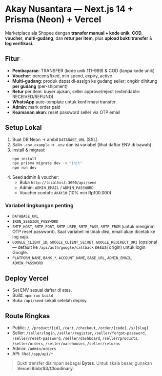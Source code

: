 # Akay Nusantara — Next.js 14 + Prisma (Neon) + Vercel

Marketplace ala Shopee dengan **transfer manual + kode unik**, **COD**, **voucher**, **multi-gudang**, dan **retur per item**, plus **upload bukti transfer** & **log verifikasi**.

## Fitur
- **Pembayaran**: TRANSFER (kode unik 111–999) & COD (tanpa kode unik)
- **Voucher**: percent/fixed, min spend, expiry, active
- **Multi-gudang**: produk dapat di-assign ke gudang seller; ongkir dihitung **per gudang** (per-shipment)
- **Retur** per item: buyer ajukan, seller approve/reject (extendable: RECEIVED/REFUND)
- **WhatsApp** auto-template untuk konfirmasi transfer
- **Admin**: mark order paid
- **Keamanan akun**: reset password seller via OTP email

## Setup Lokal
1. Buat DB Neon → ambil `DATABASE_URL` (SSL).
2. Salin `.env.example` → `.env` dan isi variabel (lihat daftar ENV di bawah).
3. Install & migrasi:
   ```bash
   npm install
   npx prisma migrate dev -n "init"
   npm run dev
   ```
4. Seed admin & voucher:
   - Buka `http://localhost:3000/api/seed`
   - Admin: `ADMIN_EMAIL` / `ADMIN_PASSWORD`
   - Voucher contoh: `AKAY10` (10% min Rp100.000)

### Variabel lingkungan penting
- `DATABASE_URL`
- `IRON_SESSION_PASSWORD`
- `SMTP_HOST`, `SMTP_PORT`, `SMTP_USER`, `SMTP_PASS`, `SMTP_FROM` (untuk mengirim OTP reset password). Saat variabel ini tidak diisi, email akan dicetak ke log saja.
- `GOOGLE_CLIENT_ID`, `GOOGLE_CLIENT_SECRET`, `GOOGLE_REDIRECT_URI` (opsional — default ke `/api/auth/google/callback` sesuai origin) untuk login Google.
- `PLATFORM_NAME`, `BANK_*`, `ACCOUNT_NAME`, `BASE_URL`, `ADMIN_EMAIL`, `ADMIN_PASSWORD`

## Deploy Vercel
- Set ENV sesuai daftar di atas.
- Build: `npm run build`
- Buka `/api/seed` sekali setelah deploy.

## Route Ringkas
- Public: `/`, `/product/[id]`, `/cart`, `/checkout`, `/order/[code]`, `/s/[slug]`
- Seller: `/seller/login`, `/seller/register`, `/seller/forgot-password`, `/seller/reset-password`, `/seller/dashboard`, `/seller/products`, `/seller/orders`, `/seller/warehouses`, `/seller/returns`
- Admin: `/admin/orders`
- API: lihat `/app/api/*`

> Bukti transfer disimpan sebagai **Bytes**. Untuk skala besar, gunakan **Vercel Blob/S3/Cloudinary**.
